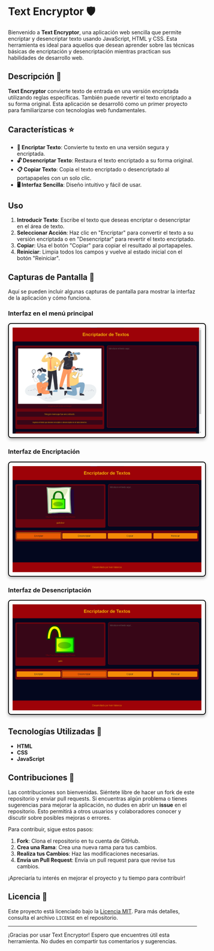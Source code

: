 # Text Encryptor 🛡️

Bienvenido a **Text Encryptor**, una aplicación web sencilla que permite encriptar y desencriptar texto usando JavaScript, HTML y CSS. Esta herramienta es ideal para aquellos que desean aprender sobre las técnicas básicas de encriptación y desencriptación mientras practican sus habilidades de desarrollo web.

## Descripción 📖

**Text Encryptor** convierte texto de entrada en una versión encriptada utilizando reglas específicas. También puede revertir el texto encriptado a su forma original. Esta aplicación se desarrolló como un primer proyecto para familiarizarse con tecnologías web fundamentales.

## Características ⭐

- **🔐 Encriptar Texto**: Convierte tu texto en una versión segura y encriptada.
- **🔓 Desencriptar Texto**: Restaura el texto encriptado a su forma original.
- **📋 Copiar Texto**: Copia el texto encriptado o desencriptado al portapapeles con un solo clic.
- **🖥️ Interfaz Sencilla**: Diseño intuitivo y fácil de usar.

## Uso

1. **Introducir Texto**: Escribe el texto que deseas encriptar o desencriptar en el área de texto.
2. **Seleccionar Acción**: Haz clic en "Encriptar" para convertir el texto a su versión encriptada o en "Desencriptar" para revertir el texto encriptado.
3. **Copiar**: Usa el botón "Copiar" para copiar el resultado al portapapeles.
4. **Reiniciar**: Limpia todos los campos y vuelve al estado inicial con el botón "Reiniciar".

## Capturas de Pantalla 📸

Aquí se pueden incluir algunas capturas de pantalla para mostrar la interfaz de la aplicación y cómo funciona.

### Interfaz en el menú principal
<img src="images/screenshot-main.png" alt="Interfaz del menú principal" width="600" style="border: 2px solid #000; border-radius: 0.5rem; box-shadow: 0 4px 8px rgba(0, 0, 0, 0.3); padding: 10px;"/>

### Interfaz de Encriptación
<img src="images/screenshot-encrypt.png" alt="Interfaz de Encriptación" width="600" style="border: 2px solid #000; border-radius: 0.5rem; box-shadow: 0 4px 8px rgba(0, 0, 0, 0.3); padding: 10px;"/>

### Interfaz de Desencriptación
<img src="images/screenshot-dencrypt.png" alt="Interfaz de Desencriptación" width="600" style="border: 2px solid #000; border-radius: 0.5rem; box-shadow: 0 4px 8px rgba(0, 0, 0, 0.3); padding: 10px;"/>

## Tecnologías Utilizadas 🔧

- **HTML**
- **CSS**
- **JavaScript**

## Contribuciones 🤝

Las contribuciones son bienvenidas. Siéntete libre de hacer un fork de este repositorio y enviar pull requests. Si encuentras algún problema o tienes sugerencias para mejorar la aplicación, no dudes en abrir un **issue** en el repositorio. Esto permitirá a otros usuarios y colaboradores conocer y discutir sobre posibles mejoras o errores.

Para contribuir, sigue estos pasos:

1. **Fork**: Clona el repositorio en tu cuenta de GitHub.
2. **Crea una Rama**: Crea una nueva rama para tus cambios.
3. **Realiza tus Cambios**: Haz las modificaciones necesarias.
4. **Envía un Pull Request**: Envía un pull request para que revise tus cambios.

¡Apreciaría tu interés en mejorar el proyecto y tu tiempo para contribuir!

## Licencia 📜

Este proyecto está licenciado bajo la [Licencia MIT](LICENSE). Para más detalles, consulta el archivo `LICENSE` en el repositorio.

---

¡Gracias por usar Text Encryptor! Espero que encuentres útil esta herramienta. No dudes en compartir tus comentarios y sugerencias.
